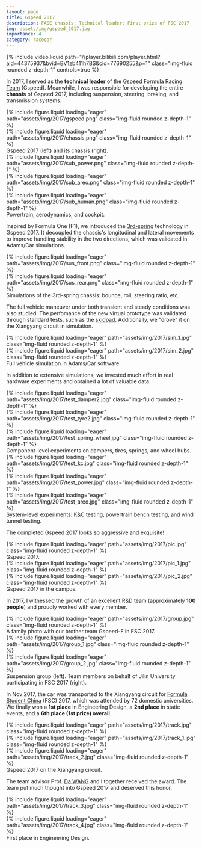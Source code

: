 ```yaml
---
layout: page
title: Gspeed 2017
description: FASE chassis; Technical leader; First prize of FSC 2017
img: assets/img/gspeed_2017.jpg
importance: 4
category: racecar
---
```


<div class="row">
    <div class="col-sm mt-3 mt-md-0">
        {% include video.liquid path="//player.bilibili.com/player.html?aid=44375937&bvid=BV1zb411h7BS&cid=77690255&p=1" class="img-fluid rounded z-depth-1" controls=true %}
    </div>
</div>

In 2017, I served as the **technical leader** of the [Gspeed Formula Racing Team](https://space.bilibili.com/403011009?spm_id_from=333.337.0.0) (Gspeed). Meanwhile, I was responsible for developing the entire **chassis** of Gspeed 2017, including suspension, steering, braking, and transmission systems.

<div class="row">
    <div class="col-sm mt-3 mt-md-0">
        {% include figure.liquid loading="eager" path="assets/img/2017/gspeed.png" class="img-fluid rounded z-depth-1" %}
    </div>
    <div class="col-sm mt-3 mt-md-0">
        {% include figure.liquid loading="eager" path="assets/img/2017/chassis.png" class="img-fluid rounded z-depth-1" %}
    </div>
</div>
<div class="caption">
    Gspeed 2017 (left) and its chassis (right).
</div>

<div class="row">
    <div class="col-sm mt-3 mt-md-0">
        {% include figure.liquid loading="eager" path="assets/img/2017/sub_power.png" class="img-fluid rounded z-depth-1" %}
    </div>
    <div class="col-sm mt-3 mt-md-0">
        {% include figure.liquid loading="eager" path="assets/img/2017/sub_areo.png" class="img-fluid rounded z-depth-1" %}
    </div>
    <div class="col-sm mt-3 mt-md-0">
        {% include figure.liquid loading="eager" path="assets/img/2017/sub_human.png" class="img-fluid rounded z-depth-1" %}
    </div>
</div>
<div class="caption">
    Powertrain, aerodynamics, and cockpit.
</div>

Inspired by Formula One (F1), we introduced the [3rd-spring](https://optimumg.com/tech-tip-springs-dampers-part-three/) technology in Gspeed 2017. It decoupled the chassis's longitudinal and lateral movements to improve handling stability in the two directions, which was validated in Adams/Car simulations.

<div class="row">
    <div class="col-sm mt-3 mt-md-0">
        {% include figure.liquid loading="eager" path="assets/img/2017/sus_front.png" class="img-fluid rounded z-depth-1" %}
    </div>
    <div class="col-sm mt-3 mt-md-0">
        {% include figure.liquid loading="eager" path="assets/img/2017/sus_rear.png" class="img-fluid rounded z-depth-1" %}
    </div>
</div>
<div class="caption">
    Simulations of the 3rd-spring chassis: bounce, roll, steering ratio, etc.
</div>

The full vehicle maneuver under both transient and steady conditions was also studied. The perfomance of the new virtual prototype was validated through standard tests, such as the [skidpad](https://en.wikipedia.org/wiki/Skidpad). Additionally, we "drove" it on the Xiangyang circuit in simulation.

<div class="row">
    <div class="col-sm mt-3 mt-md-0">
        {% include figure.liquid loading="eager" path="assets/img/2017/sim_1.jpg" class="img-fluid rounded z-depth-1" %}
    </div>
    <div class="col-sm mt-3 mt-md-0">
        {% include figure.liquid loading="eager" path="assets/img/2017/sim_2.jpg" class="img-fluid rounded z-depth-1" %}
    </div>
</div>
<div class="caption">
    Full vehicle simulation in Adams/Car software.
</div>

In addition to extensive simulations, we invested much effort in real hardware experiments and obtained a lot of valuable data.

<div class="row">
    <div class="col-sm mt-3 mt-md-0">
        {% include figure.liquid loading="eager" path="assets/img/2017/test_damper2.jpg" class="img-fluid rounded z-depth-1" %}
    </div>
    <div class="col-sm mt-3 mt-md-0">
        {% include figure.liquid loading="eager" path="assets/img/2017/test_tyre2.jpg" class="img-fluid rounded z-depth-1" %}
    </div>
    <div class="col-sm mt-3 mt-md-0">
        {% include figure.liquid loading="eager" path="assets/img/2017/test_spring_wheel.jpg" class="img-fluid rounded z-depth-1" %}
    </div>
</div>
<div class="caption">
    Component-level experiments on dampers, tires, springs, and wheel hubs.
</div>

<div class="row">
    <div class="col-sm mt-3 mt-md-0">
        {% include figure.liquid loading="eager" path="assets/img/2017/test_kc.jpg" class="img-fluid rounded z-depth-1" %}
    </div>
    <div class="col-sm mt-3 mt-md-0">
        {% include figure.liquid loading="eager" path="assets/img/2017/test_power.jpg" class="img-fluid rounded z-depth-1" %}
    </div>
    <div class="col-sm mt-3 mt-md-0">
        {% include figure.liquid loading="eager" path="assets/img/2017/test_areo.jpg" class="img-fluid rounded z-depth-1" %}
    </div>
</div>
<div class="caption">
    System-level experiments: K&C testing, powertrain bench testing, and wind tunnel testing.
</div>

The completed Gspeed 2017 looks so aggressive and exquisite!

<div class="row">
    <div class="col-sm mt-3 mt-md-0">
        {% include figure.liquid loading="eager" path="assets/img/2017/pic.jpg" class="img-fluid rounded z-depth-1" %}
    </div>
</div>
<div class="caption">
    Gspeed 2017.
</div>

<div class="row">
    <div class="col-sm mt-3 mt-md-0">
        {% include figure.liquid loading="eager" path="assets/img/2017/pic_1.jpg" class="img-fluid rounded z-depth-1" %}
    </div>
    <div class="col-sm mt-3 mt-md-0">
        {% include figure.liquid loading="eager" path="assets/img/2017/pic_2.jpg" class="img-fluid rounded z-depth-1" %}
    </div>
</div>
<div class="caption">
    Gspeed 2017 in the campus.
</div>

In 2017, I witnessed the growth of an excellent R&D team (approximately **100 people**) and proudly worked with every member.

<div class="row">
    <div class="col-sm mt-3 mt-md-0">
        {% include figure.liquid loading="eager" path="assets/img/2017/group.jpg" class="img-fluid rounded z-depth-1" %}
    </div>
</div>
<div class="caption">
    A family photo with our brother team Gspeed-E in FSC 2017.
</div>

<div class="row">
    <div class="col-sm mt-3 mt-md-0">
        {% include figure.liquid loading="eager" path="assets/img/2017/group_1.jpg" class="img-fluid rounded z-depth-1" %}
    </div>
    <div class="col-sm mt-3 mt-md-0">
        {% include figure.liquid loading="eager" path="assets/img/2017/group_2.jpg" class="img-fluid rounded z-depth-1" %}
    </div>
</div>
<div class="caption">
    Suspension group (left). Team members on behalf of Jilin University participating in FSC 2017 (right).
</div>

In Nov 2017, the car was transported to the Xiangyang circuit for [Formula Student China](http://www.formulastudent.com.cn/) (FSC) 2017, which was attended by 72 domestic universities. We finally won a **1st place** in Engineering Design, a **2nd place** in static events, and a **6th place (1st prize) overall**.

<div class="row">
    <div class="col-sm mt-3 mt-md-0">
        {% include figure.liquid loading="eager" path="assets/img/2017/track.jpg" class="img-fluid rounded z-depth-1" %}
    </div>
</div>
<div class="row">
    <div class="col-sm mt-3 mt-md-0">
        {% include figure.liquid loading="eager" path="assets/img/2017/track_1.jpg" class="img-fluid rounded z-depth-1" %}
    </div>
    <div class="col-sm mt-3 mt-md-0">
        {% include figure.liquid loading="eager" path="assets/img/2017/track_2.jpg" class="img-fluid rounded z-depth-1" %}
    </div>
</div>
<div class="caption">
    Gspeed 2017 on the Xiangyang circuit.
</div>

The team advisor Prof. [Da WANG](https://auto.jlu.edu.cn/info/1731/6693.htm) and I together received the award. The team put much thought into Gspeed 2017 and deserved this honor.

<div class="row">
    <div class="col-sm mt-3 mt-md-0">
        {% include figure.liquid loading="eager" path="assets/img/2017/track_3.jpg" class="img-fluid rounded z-depth-1" %}
    </div>
    <div class="col-sm mt-3 mt-md-0">
        {% include figure.liquid loading="eager" path="assets/img/2017/track_4.jpg" class="img-fluid rounded z-depth-1" %}
    </div>
</div>
<div class="caption">
    First place in Engineering Design.
</div>